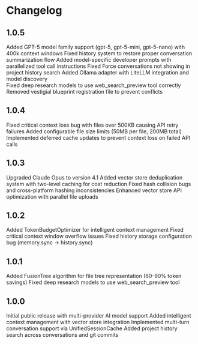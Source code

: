 # Changelog

## 1.0.5
Added GPT-5 model family support (gpt-5, gpt-5-mini, gpt-5-nano) with 400k context windows
Fixed history system to restore proper conversation summarization flow 
Added model-specific developer prompts with parallelized tool call instructions
Fixed Force conversations not showing in project history search
Added Ollama adapter with LiteLLM integration and model discovery  
Fixed deep research models to use web_search_preview tool correctly
Removed vestigial blueprint registration file to prevent conflicts

## 1.0.4
Fixed critical context loss bug with files over 500KB causing API retry failures
Added configurable file size limits (50MB per file, 200MB total)
Implemented deferred cache updates to prevent context loss on failed API calls

## 1.0.3
Upgraded Claude Opus to version 4.1
Added vector store deduplication system with two-level caching for cost reduction
Fixed hash collision bugs and cross-platform hashing inconsistencies
Enhanced vector store API optimization with parallel file uploads

## 1.0.2
Added TokenBudgetOptimizer for intelligent context management
Fixed critical context window overflow issues
Fixed history storage configuration bug (memory.sync → history.sync)

## 1.0.1
Added FusionTree algorithm for file tree representation (60-90% token savings)
Fixed deep research models to use web_search_preview tool

## 1.0.0
Initial public release with multi-provider AI model support
Added intelligent context management with vector store integration
Implemented multi-turn conversation support via UnifiedSessionCache
Added project history search across conversations and git commits